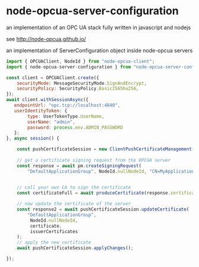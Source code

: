 # node-opcua-server-configuration

an implementation of an OPC UA stack fully written in javascript and nodejs

see http://node-opcua.github.io/

an implementation of ServerConfiguration object inside node-opcua servers

```javascript
import { OPCUAClient, NodeId } from "node-opcua-client";
import { node-opcua-server-configuration } from "node-opcua-server-configuration";

const client = OPCUAClient.create({
    securityMode: MessageSecurityMode.SignAndEncrypt,
    securityPolicy: SecurityPolicy.Basic256Sha256,
});
await client.withSessionAsync({
   endpointUrl: "opc.tcp://localhost:4840",
   userIdentityToken: {
        type: UserTokenType.UserName,
        userName: "admin",
        password: process.env.ADMIN_PASSWORD
   };
}, async session() {

    const pushCertificateSession = new ClientPushCertificateManagement(session);
  
    // get a certificate signing request from the OPCUA server
    const response = await pm.createSigningRequest(
        "DefaultApplicationGroup", NodeId.nullNodeId, "CN=MyApplication");

  
    // call your own CA to sign the certificate
    const certificateFull = await produceCertificate(response.certificateSigningRequest);

    // now update the certificate of the server
    const response2 = await pushCertificateSession.updateCertificate(
        "DefaultApplicationGroup",
         NodeId.nullNodeId,
         certificate,
         issuerCertificates
    );
    // apply the new certificate
    await pushCertificateSession.applyChanges();

});
```
